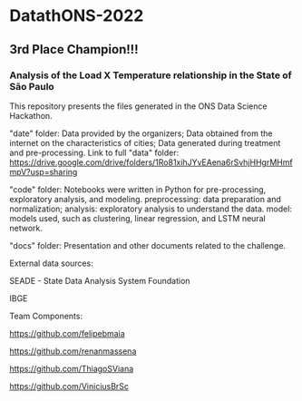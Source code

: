 # DatathONS-2022

## 3rd Place Champion!!!

### Analysis of the Load X Temperature relationship in the State of São Paulo
This repository presents the files generated in the ONS Data Science Hackathon.

"date" folder:
Data provided by the organizers;
Data obtained from the internet on the characteristics of cities;
Data generated during treatment and pre-processing.
Link to full "data" folder:
https://drive.google.com/drive/folders/1Ro81xihJYvEAena6rSvhjHHgrMHmfmpV?usp=sharing

"code" folder:
Notebooks were written in Python for pre-processing, exploratory analysis, and modeling.
preprocessing: data preparation and normalization;
analysis: exploratory analysis to understand the data.
model: models used, such as clustering, linear regression, and LSTM neural network.

"docs" folder:
Presentation and other documents related to the challenge.

External data sources:

SEADE - State Data Analysis System Foundation

IBGE

Team Components:

https://github.com/felipebmaia


https://github.com/renanmassena

https://github.com/ThiagoSViana

https://github.com/ViniciusBrSc
